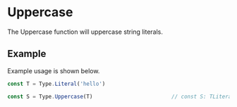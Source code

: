# Uppercase

The Uppercase function will uppercase string literals.

## Example

Example usage is shown below.

```typescript
const T = Type.Literal('hello')

const S = Type.Uppercase(T)                         // const S: TLiteral<'HELLO'>
```